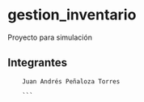 # gestion_inventario

 Proyecto para simulación

 ## Integrantes
```
    Juan Andrés Peñaloza Torres

    ```

